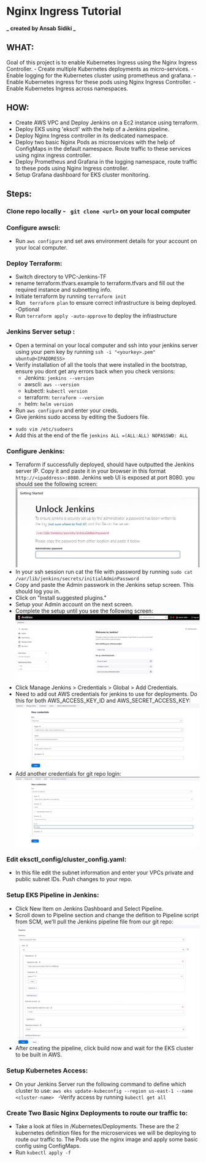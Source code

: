# Nginx Ingress Tutorial

**_ created by Ansab Sidiki _**

## WHAT:

Goal of this project is to enable Kubernetes Ingress using the Nginx Ingress Controller. - Create multiple Kubernetes deployments as micro-services. - Enable logging for the Kubernetes cluster using prometheus and grafana. - Enable Kubernetes ingress for these pods using Nginx Ingress Controller. - Enable Kubernetes Ingress across namespaces.

## HOW:

- Create AWS VPC and Deploy Jenkins on a Ec2 instance using terraform.
- Deploy EKS using 'eksctl' with the help of a Jenkins pipeline.
- Deploy Nginx Ingress controller in its dedicated namespace.
- Deploy two basic Nginx Pods as microservices with the help of ConfigMaps in the default namespace. Route traffic to these services using nginx ingress controller.
- Deploy Prometheus and Grafana in the logging namespace, route traffic to these pods using Nginx Ingress controller.
- Setup Grafana dashboard for EKS cluster monitoring.

## Steps:

### Clone repo locally - ` git clone <url>` on your local computer <br>

### Configure awscli:

- Run `aws configure` and set aws environment details for your account on your local computer.

### Deploy Terraform:

- Switch directory to VPC-Jenkins-TF
- rename terraform.tfvars.example to terraform.tfvars and fill out the required instance and subnetting info.
- Initiate terraform by running `terraform init`
- Run ` terraform plan` to ensure correct infrastructure is being deployed. -Optional
- Run `terraform apply -auto-approve` to deploy the infrastructure

### Jenkins Server setup :

- Open a terminal on your local computer and ssh into your jenkins server using your pem key by running `ssh -i "<yourkey>.pem" ubuntu@<IPADDRESS>`
- Verify installation of all the tools that were installed in the bootstrap, ensure you dont get any errors back when you check versions:
  - Jenkins: `jenkins --version`
  - awscli: `aws --version`
  - kubectl: `kubectl version`
  - terraform: `terraform --version`
  - helm: `helm version`
- Run `aws configure` and enter your creds.
- Give jenkins sudo access by editing the Sudoers file.

* `sudo vim /etc/sudoers `
* Add this at the end of the fle `jenkins ALL =(ALL:ALL) NOPASSWD: ALL`

### Configure Jenkins:

- Terraform if successfully deployed, should have outputted the Jenkins server IP. Copy it and paste it in your browser in this format `http://<ipaddress>:8080`.
  Jenkins web UI is exposed at port 8080. you should see the following screen:
  ![jenkins](./images/jenkinsstartup.jpg)
- In your ssh session run cat the file with password by running `sudo cat /var/lib/jenkins/secrets/initialAdminPassword`
- Copy and paste the Admin passwork in the Jenkins setup screen. This should log you in.
- Click on "Install suggested plugins."
- Setup your Admin account on the next screen.
- Complete the setup until you see the following screen:
  ![jenkins](./images/jenkinshome.jpg)
- Click Manage Jenkins > Credentials > Global > Add Credentials.
- Need to add out AWS credentials for jenkins to use for deployments. Do this for both AWS_ACCESS_KEY_ID and AWS_SECRET_ACCESS_KEY:
  ![jenkins](./images/jenkinscred.jpg)
- Add another credentials for git repo login:
  ![jenkins](./images/gitcreds.jpg)

### Edit eksctl_config/cluster_config.yaml:

- In this file edit the subnet information and enter your VPCs private and public subnet IDs. Push changes to your repo.

### Setup EKS Pipeline in Jenkins:

- Click New Item on Jenkins Dashboard and Select Pipeline.
- Scroll down to Pipeline section and change the defition to Pipeline script from SCM, we'll pull the Jenkins pipeline file from our git repo:
  ![pipeline](./images/pipeline.jpg)
- After creating the pipeline, click build now and wait for the EKS cluster to be built in AWS.

### Setup Kubernetes Access:

- On your Jenkins Server run the following command to define which cluster to use:
  `aws eks update-kubeconfig --region us-east-1 --name <cluster-name> `
  -Verify access by running `kubectl get all`

### Create Two Basic Nginx Deployments to route our traffic to:

- Take a look at files in /Kubernetes/Deployments. These are the 2 kubernetes definition files for the microservices we will be deploying to route our traffic to. The Pods use the nginx image and apply some basic config using ConfigMaps.
- Run `kubectl apply -f`
